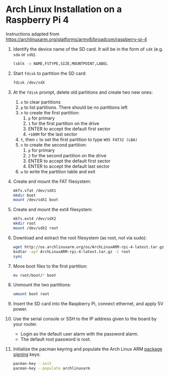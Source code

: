 # Arch Linux Installation on a Raspberry Pi 4

Instructions adapted from
https://archlinuxarm.org/platforms/armv8/broadcom/raspberry-pi-4

1. Identify the device name of the SD card. It will be in the form of
   `sdX` (e.g. `sda` or `sdb`).

    ```sh
    lsblk -o NAME,FSTYPE,SIZE,MOUNTPOINT,LABEL
    ```

2. Start `fdisk` to partition the SD card:

    ```sh
    fdisk /dev/sdX
    ```

3. At the `fdisk` prompt, delete old partitions and create two new ones:

    1. `o` to clear partitions
    2. `p` to list partitions. There should be no partitions left
    3. `n` to create the first partition:
        1. `p` for primary
        2. `1` for the first partition on the drive
        3. ENTER to accept the default first sector
        4. `+100M` for the last sector
    4. `t`, then `c` to set the first partition to type `W95 FAT32 (LBA)`
    5. `n` to create the second partition:
        1. `p` for primary
        2. `2` for the second partition on the drive
        3. ENTER to accept the default first sector
        4. ENTER to accept the default last sector
    6. `w` to write the partition table and exit

4. Create and mount the FAT filesystem:

    ```sh
    mkfs.vfat /dev/sdX1
    mkdir boot
    mount /dev/sdX1 boot
    ```

5. Create and mount the ext4 filesystem:

    ```sh
    mkfs.ext4 /dev/sdX2
    mkdir root
    mount /dev/sdX2 root
    ```

6. Download and extract the root filesystem (as root, not via sudo):

    ```sh
    wget http://os.archlinuxarm.org/os/ArchLinuxARM-rpi-4-latest.tar.gz
    bsdtar -xpf ArchLinuxARM-rpi-4-latest.tar.gz -C root
    sync
    ```

7. Move boot files to the first partition:

    ```sh
    mv root/boot/* boot
    ```

8. Unmount the two partitions:

    ```sh
    umount boot root
    ```

9. Insert the SD card into the Raspberry Pi, connect ethernet, and apply
   5V power.

10. Use the serial console or SSH to the IP address given to the board
    by your router.

    - Login as the default user alarm with the password alarm.
    - The default root password is root.

11. Initialize the pacman keyring and populate the Arch Linux ARM
    [package signing](https://archlinuxarm.org/about/package-signing)
    keys:

    ```sh
    pacman-key --init
    pacman-key --populate archlinuxarm
    ```
